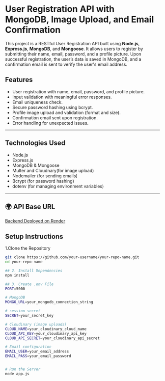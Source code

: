 # User Registration API with MongoDB, Image Upload, and Email Confirmation

This project is a RESTful User Registration API built using **Node.js**, **Express.js**, **MongoDB**, and **Mongoose**. It allows users to register by submitting their name, email, password, and a profile picture. Upon successful registration, the user’s data is saved in MongoDB, and a confirmation email is sent to verify the user's email address.

## Features

- User registration with name, email, password, and profile picture.
- Input validation with meaningful error responses.
- Email uniqueness check.
- Secure password hashing using bcrypt.
- Profile image upload and validation (format and size).
- Confirmation email sent upon registration.
- Error handling for unexpected issues.

---

## Technologies Used

- Node.js
- Express.js
- MongoDB & Mongoose
- Multer and Cloudnary(for image upload)
- Nodemailer (for sending emails)
- Bcrypt (for password hashing)
- dotenv (for managing environment variables)

---
## 🌍 API Base URL
[Backend Deployed on Render](https://user-registration-system-uniw.onrender.com/)

## Setup Instructions

1.Clone the Repository
```bash
git clone https://github.com/your-username/your-repo-name.git
cd your-repo-name

## 2. Install Dependencies
npm install

## 3. Create .env File
PORT=5000

# MongoDB
MONGO_URL=your_mongodb_connection_string

# session secret
SECRET=your_secret_key

# Cloudinary (image uploads)
CLOUD_NAME=your_cloudinary_cloud_name
CLOUD_API_KEY=your_cloudinary_api_key
CLOUD_API_SECRET=your_cloudinary_api_secret

# Email configuration
EMAIL_USER=your_email_address
EMAIL_PASS=your_email_password


# Run the Server
node app.js
